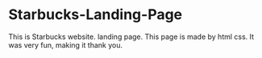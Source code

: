 # Starbucks-Landing-Page
This is Starbucks website. landing page. This page is made by html css. It was very fun, making it thank you.
